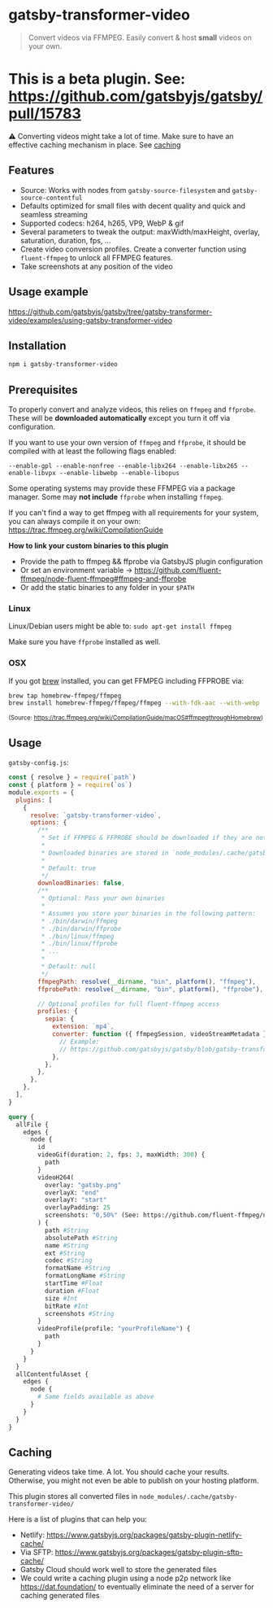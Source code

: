 # gatsby-transformer-video

> Convert videos via FFMPEG. Easily convert & host **small** videos on your own.

# This is a beta plugin. See: https://github.com/gatsbyjs/gatsby/pull/15783

:warning: Converting videos might take a lot of time. Make sure to have an effective caching mechanism in place. See [caching](#caching)

## Features

- Source: Works with nodes from `gatsby-source-filesystem` and `gatsby-source-contentful`
- Defaults optimized for small files with decent quality and quick and seamless streaming
- Supported codecs: h264, h265, VP9, WebP & gif
- Several parameters to tweak the output: maxWidth/maxHeight, overlay, saturation, duration, fps, ...
- Create video conversion profiles. Create a converter function using `fluent-ffmpeg` to unlock all FFMPEG features.
- Take screenshots at any position of the video

## Usage example

https://github.com/gatsbyjs/gatsby/tree/gatsby-transformer-video/examples/using-gatsby-transformer-video

## Installation

```sh
npm i gatsby-transformer-video
```

## Prerequisites

To properly convert and analyze videos, this relies on `ffmpeg` and `ffprobe`. These will be **downloaded automatically** except you turn it off via configuration.

If you want to use your own version of `ffmpeg` and `ffprobe`, it should be compiled with at least the following flags enabled:

`--enable-gpl --enable-nonfree --enable-libx264 --enable-libx265 --enable-libvpx --enable-libwebp --enable-libopus`

Some operating systems may provide these FFMPEG via a package manager. Some may **not include** `ffprobe` when installing `ffmpeg`.

If you can't find a way to get ffmpeg with all requirements for your system, you can always compile it on your own: https://trac.ffmpeg.org/wiki/CompilationGuide

**How to link your custom binaries to this plugin**

- Provide the path to ffmpeg && ffprobe via GatsbyJS plugin configuration
- Or set an environment variable -> https://github.com/fluent-ffmpeg/node-fluent-ffmpeg#ffmpeg-and-ffprobe
- Or add the static binaries to any folder in your `$PATH`

### Linux

Linux/Debian users might be able to: `sudo apt-get install ffmpeg`

Make sure you have `ffprobe` installed as well.

### OSX

If you got [brew](https://brew.sh/) installed, you can get FFMPEG including FFPROBE via:

```sh
brew tap homebrew-ffmpeg/ffmpeg
brew install homebrew-ffmpeg/ffmpeg/ffmpeg --with-fdk-aac --with-webp
```

<sub>(Source: https://trac.ffmpeg.org/wiki/CompilationGuide/macOS#ffmpegthroughHomebrew)</sub>

## Usage

`gatsby-config.js`:

```js
const { resolve } = require(`path`)
const { platform } = require(`os`)
module.exports = {
  plugins: [
    {
      resolve: `gatsby-transformer-video`,
      options: {
        /**
         * Set if FFMPEG & FFPROBE should be downloaded if they are not found locally.
         *
         * Downloaded binaries are stored in `node_modules/.cache/gatsby-transformer-video-bins/`
         *
         * Default: true
         */
        downloadBinaries: false,
        /**
         * Optional: Pass your own binaries
         *
         * Assumes you store your binaries in the following pattern:
         * ./bin/darwin/ffmpeg
         * ./bin/darwin/ffprobe
         * ./bin/linux/ffmpeg
         * ./bin/linux/ffprobe
         * ...
         *
         * Default: null
         */
        ffmpegPath: resolve(__dirname, "bin", platform(), "ffmpeg"),
        ffprobePath: resolve(__dirname, "bin", platform(), "ffprobe"),

        // Optional profiles for full fluent-ffmpeg access
        profiles: {
          sepia: {
            extension: `mp4`,
            converter: function ({ ffmpegSession, videoStreamMetadata }) {
              // Example:
              // https://github.com/gatsbyjs/gatsby/blob/gatsby-transformer-video/examples/using-gatsby-transformer-video/gatsby-config.js
            },
          },
        },
      },
    },
  ],
}
```

```graphql
query {
  allFile {
    edges {
      node {
        id
        videoGif(duration: 2, fps: 3, maxWidth: 300) {
          path
        }
        videoH264(
          overlay: "gatsby.png"
          overlayX: "end"
          overlayY: "start"
          overlayPadding: 25
          screenshots: "0,50%" (See: https://github.com/fluent-ffmpeg/node-fluent-ffmpeg#screenshotsoptions-dirname-generate-thumbnails)
        ) {
          path #String
          absolutePath #String
          name #String
          ext #String
          codec #String
          formatName #String
          formatLongName #String
          startTime #Float
          duration #Float
          size #Int
          bitRate #Int
          screenshots #String
        }
        videoProfile(profile: "yourProfileName") {
          path
        }
      }
    }
  }
  allContentfulAsset {
    edges {
      node {
        # Same fields available as above
      }
    }
  }
}
```

## Caching

Generating videos take time. A lot. You should cache your results. Otherwise, you might not even be able to publish on your hosting platform.

This plugin stores all converted files in `node_modules/.cache/gatsby-transformer-video/`

Here is a list of plugins that can help you:

- Netlify: https://www.gatsbyjs.org/packages/gatsby-plugin-netlify-cache/
- Via SFTP: https://www.gatsbyjs.org/packages/gatsby-plugin-sftp-cache/
- Gatsby Cloud should work well to store the generated files
- We could write a caching plugin using a node p2p network like https://dat.foundation/ to eventually eliminate the need of a server for caching generated files
